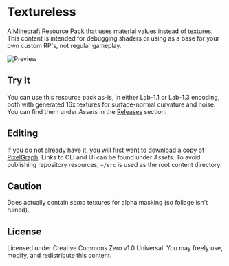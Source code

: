 # Textureless
A Minecraft Resource Pack that uses material values instead of textures. This content is intended for debugging shaders or using as a base for your own custom RP's, not regular gameplay.

<img src="https://github.com/null511/MCRP-Textureless/raw/main/media/title-ice.png" alt="Preview" />

## Try It
You can use this resource pack as-is, in either Lab-1.1 or Lab-1.3 encoding, both with generated 16x textures for surface-normal curvature and noise. You can find them under _Assets_ in the [Releases](https://github.com/null511/MCRP-Textureless/releases) section.

## Editing

If you do not already have it, you will first want to download a copy of [PixelGraph](https://github.com/null511/PixelGraph/releases). Links to CLI and UI can be found under _Assets_. To avoid publishing repository resources, `~/src` is used as the root content directory.

## Caution
Does actually contain _some_ tetxures for alpha masking (so foliage isn't ruined).

## License
Licensed under Creative Commons Zero v1.0 Universal. You may freely use, modify, and redistribute this content.
